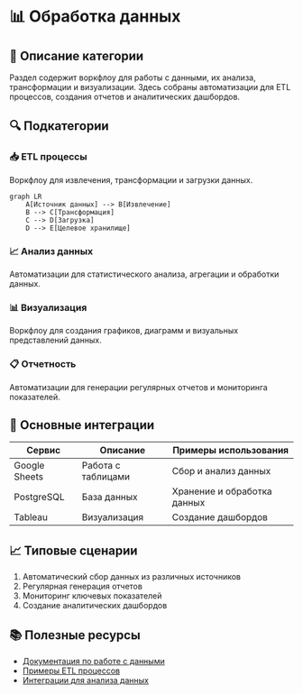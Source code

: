 # 📊 Обработка данных

## 📑 Описание категории
Раздел содержит воркфлоу для работы с данными, их анализа, трансформации и визуализации. Здесь собраны автоматизации для ETL процессов, создания отчетов и аналитических дашбордов.

## 🔍 Подкатегории

### 📥 ETL процессы
Воркфлоу для извлечения, трансформации и загрузки данных.

```mermaid
graph LR
    A[Источник данных] --> B[Извлечение]
    B --> C[Трансформация]
    C --> D[Загрузка]
    D --> E[Целевое хранилище]
```

### 📈 Анализ данных
Автоматизации для статистического анализа, агрегации и обработки данных.

### 📊 Визуализация
Воркфлоу для создания графиков, диаграмм и визуальных представлений данных.

### 📋 Отчетность
Автоматизации для генерации регулярных отчетов и мониторинга показателей.

## 🔧 Основные интеграции
| Сервис | Описание | Примеры использования |
|--------|-----------|----------------------|
| Google Sheets | Работа с таблицами | Сбор и анализ данных |
| PostgreSQL | База данных | Хранение и обработка данных |
| Tableau | Визуализация | Создание дашбордов |

## 📈 Типовые сценарии
1. Автоматический сбор данных из различных источников
2. Регулярная генерация отчетов
3. Мониторинг ключевых показателей
4. Создание аналитических дашбордов

## 📚 Полезные ресурсы
- [Документация по работе с данными](https://docs.n8n.io/data/)
- [Примеры ETL процессов](https://n8n.io/blog/category/data/)
- [Интеграции для анализа данных](https://n8n.io/integrations/)